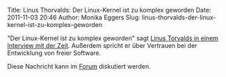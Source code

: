 Title: Linus Thorvalds: Der Linux-Kernel ist zu komplex geworden
Date: 2011-11-03 20:46
Author: Monika Eggers
Slug: linus-thorvalds-der-linux-kernel-ist-zu-komplex-geworden

"Der Linux-Kernel ist zu komplex geworden" sagt [Linus Torvalds in einem
Interview mit der
Zeit](http://www.zeit.de/digital/internet/2011-11/linux-thorvalds-interview).
Außerdem spricht er über Vertrauen bei der Entwicklung von freier
Software.


Diese Nachricht kann im
[Forum](http://forum.kubuntu-de.org/index.php?board=1.0) diskutiert
werden.



